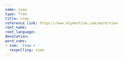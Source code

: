 ```yaml
---
name: view
type: free
title: view
reference_link: https://www.etymonline.com/word/view
root_name: 
root_language: 
denotation: 
word_sums:
- sum: 'View + '
  respelling: view
---
```


